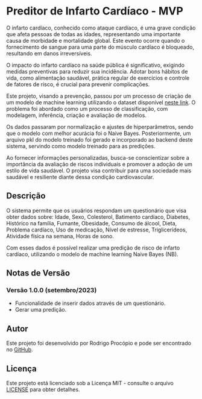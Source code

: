 # Preditor de Infarto Cardíaco - MVP


O infarto cardíaco, conhecido como ataque cardíaco, é uma grave condição que afeta pessoas de todas as idades, representando uma importante causa de morbidade e mortalidade global. 
Este evento ocorre quando o fornecimento de sangue para uma parte do músculo cardíaco é bloqueado, resultando em danos irreversíveis.

O impacto do infarto cardíaco na saúde pública é significativo, exigindo medidas preventivas para reduzir sua incidência. 
Adotar bons hábitos de vida, como alimentação saudável, prática regular de exercícios e controle de fatores de risco, é crucial para prevenir complicações.

Este projeto, visando a prevenção, passou por um processo de criação de um modelo de machine learning utilizando o dataset disponível [neste link](https://github.com/RodrigoProcopio/CAD_Prediction_Database). 
O problema foi abordado como um processo de classificação, com modelagem, inferência, criação e avaliação de modelos.

Os dados passaram por normalização e ajustes de hiperparâmetros, sendo que o modelo com melhor acurácia foi o Naive Bayes. 
Posteriormente, um arquivo pkl do modelo treinado foi gerado e incorporado ao backend deste sistema, servindo como modelo treinado para as predições.

Ao fornecer informações personalizadas, busca-se conscientizar sobre a importância da avaliação de riscos individuais e promover a adoção de um estilo de vida saudável. 
O projeto visa contribuir para uma sociedade mais saudável e resiliente diante dessa condição cardiovascular.

## Descrição

O sistema permite que os usuários respondam um questionário que visa obter dados sobre: Idade, Sexo, Colesterol, Batimento cardíaco, Diabetes, Histórico na família, Fumante, Obesidade,
Consumo de álcool, Dieta, Problema cardíaco, Uso de medicação, Nível de estresse, Triglicerídeos, Atividade física na semana, Horas de sono.

Com esses dados é possível realizar uma predição de risco de infarto cardíaco, utilizando o modelo de machine learning Naive Bayes (NB). 

## Notas de Versão

### Versão 1.0.0 (setembro/2023)

- Funcionalidade de inserir dados através de um questionário.
- Gerar uma predição.
   
## Autor

Este projeto foi desenvolvido por Rodrigo Procópio e pode ser encontrado no [GitHub](https://github.com/RodrigoProcopio).

## Licença

Este projeto está licenciado sob a Licença MIT - consulte o arquivo [LICENSE](https://github.com/RodrigoProcopio/MVP_Predicao_Infarto_Cardiaco/blob/main/LICENSE)  para obter detalhes.
